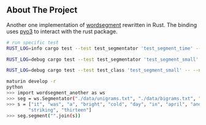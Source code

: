 ## About The Project

Another one implementation of [wordsegment](https://github.com/grantjenks/python-wordsegment) rewritten in Rust. The binding uses [pyo3](https://github.com/PyO3/pyo3) to interact with the rust package.


```bash
# run specific test
RUST_LOG=info cargo test --test test_segmentator 'test_segment_time' -- --nocapture

RUST_LOG=debug cargo test --test test_segmentator 'test_segment_small' -- --nocapture

RUST_LOG=debug cargo test --test test_class 'test_segment_small' -- --nocapture

```


```bash
maturin develop -r 
python
>>> import wordsegment_another as ws
>>> seg = ws.Segmentator("./data/unigrams.txt", "./data/bigrams.txt", "./data/words.txt")
>>> s = ["it", "was", "a", "bright", "cold", "day", "in", "april", "and", "the", "clocks", "were",
        "striking", "thirteen"]
>>> seg.segment("".join(s))

```
